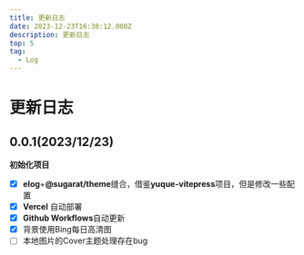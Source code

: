 ```yaml
---
title: 更新日志
date: 2023-12-23T16:38:12.000Z
description: 更新日志
top: 5
tag:
  - Log
---
```

# 更新日志
## 0.0.1(2023/12/23)
**初始化项目**

- [x] **elog**+**@sugarat/theme**缝合，借鉴**yuque-vitepress**项目，但是修改一些配置
- [x] **Vercel** 自动部署
- [x] **Github Workflows**自动更新
- [x] 背景使用Bing每日高清图
- [ ] 本地图片的Cover主题处理存在bug
